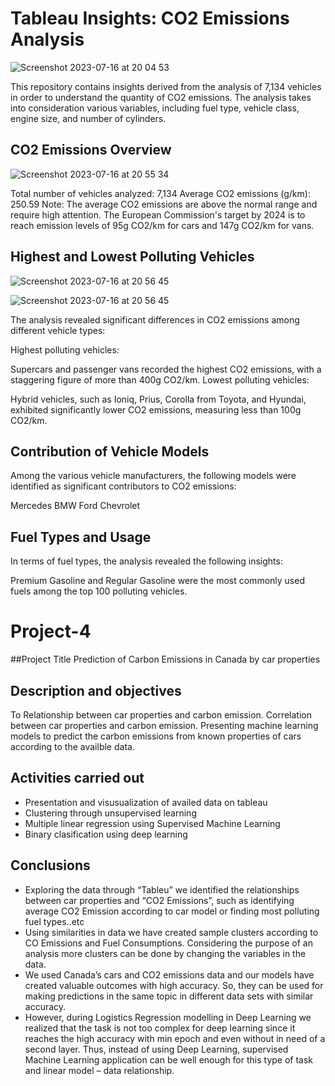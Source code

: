 # Tableau Insights: CO2 Emissions Analysis

![Screenshot 2023-07-16 at 20 04 53](https://github.com/baller01/Project-4/assets/123272517/08c7dd75-4ac1-4ffc-8d04-42121f3c535f)

This repository contains insights derived from the analysis of 7,134 vehicles in order to understand the quantity of CO2 emissions. The analysis takes into consideration various variables, including fuel type, vehicle class, engine size, and number of cylinders.

## CO2 Emissions Overview

![Screenshot 2023-07-16 at 20 55 34](https://github.com/baller01/Project-4/assets/123272517/43960858-40f5-442d-88fe-a566910e3e90)

Total number of vehicles analyzed: 7,134
Average CO2 emissions (g/km): 250.59
Note: The average CO2 emissions are above the normal range and require high attention. The European Commission's target by 2024 is to reach emission levels of 95g CO2/km for cars and 147g CO2/km for vans.
## Highest and Lowest Polluting Vehicles

![Screenshot 2023-07-16 at 20 56 45](https://github.com/baller01/Project-4/assets/123272517/4ada47af-875c-4b8f-b674-7720fb56443a)

![Screenshot 2023-07-16 at 20 56 45](https://github.com/baller01/Project-4/assets/123272517/1b80d57c-672b-4fd8-b9d3-d7258ddbb84e)

The analysis revealed significant differences in CO2 emissions among different vehicle types:

Highest polluting vehicles:

Supercars and passenger vans recorded the highest CO2 emissions, with a staggering figure of more than 400g CO2/km.
Lowest polluting vehicles:

Hybrid vehicles, such as Ioniq, Prius, Corolla from Toyota, and Hyundai, exhibited significantly lower CO2 emissions, measuring less than 100g CO2/km.
## Contribution of Vehicle Models

Among the various vehicle manufacturers, the following models were identified as significant contributors to CO2 emissions:

Mercedes
BMW
Ford
Chevrolet

## Fuel Types and Usage

In terms of fuel types, the analysis revealed the following insights:

Premium Gasoline and Regular Gasoline were the most commonly used fuels among the top 100 polluting vehicles.

# Project-4
##Project Title
Prediction of Carbon Emissions in Canada by car properties

## Description and objectives
To Relationship between car properties and carbon emission.
Correlation between car properties and carbon emission.
Presenting machine learning models to predict the carbon emissions from known properties of cars according to the availble data.

## Activities carried out
- Presentation and visusualization of availed data on tableau
- Clustering through unsupervised learning
- Multiple linear regression using Supervised Machine Learning
- Binary clasification using deep learning

## Conclusions
- Exploring the data through “Tableu” we identified the relationships between car properties and “CO2 Emissions”, such as identifying average CO2 Emission according to car model or finding most polluting fuel types..etc
- Using similarities in data we have created sample clusters according to CO Emissions and Fuel Consumptions. Considering the purpose of an analysis more clusters can be done by changing the variables in the data.
- We used Canada’s cars and CO2 emissions data and our models have created valuable outcomes with high accuracy. So, they can be used for making predictions in the same topic in different data sets with similar accuracy.
- However, during Logistics Regression modelling in Deep Learning we realized that the task is not too complex for deep learning since it reaches the high accuracy with min epoch and even without in need of a second layer. Thus, instead of using Deep Learning, supervised Machine Learning application can be well enough for this type of task and linear model – data relationship.
